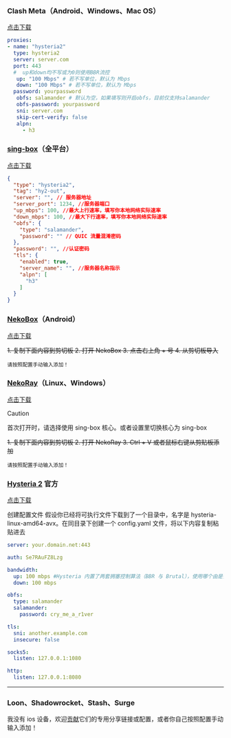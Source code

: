 ### Clash Meta（Android、Windows、Mac OS）
[点击下载](https://wiki.metacubex.one/startup/client/)
```yaml
proxies:
- name: "hysteria2"
  type: hysteria2
  server: server.com
  port: 443
  #  up和down均不写或为0则使用BBR流控
   up: "100 Mbps" # 若不写单位，默认为 Mbps
   down: "100 Mbps" # 若不写单位，默认为 Mbps
  password: yourpassword
   obfs: salamander # 默认为空，如果填写则开启obfs，目前仅支持salamander
   obfs-password: yourpassword
   sni: server.com
   skip-cert-verify: false
   alpn:
     - h3
```

### [sing-box](https://github.com/SagerNet/sing-box)（全平台）
[点击下载](https://github.com/SagerNet/sing-box/releases/tag/v1.8.6)
```json
{
  "type": "hysteria2",
  "tag": "hy2-out",
  "server": "", // 服务器地址
  "server_port": 1234, //服务器端口
  "up_mbps": 100, //最大上行速率，填写你本地网络实际速率
  "down_mbps": 100, //最大下行速率，填写你本地网络实际速率
  "obfs": {
    "type": "salamander",
    "password": "" // QUIC 流量混淆密码
  },
  "password": "", //认证密码
  "tls": {
    "enabled": true,
    "server_name": "", //服务器名称指示
    "alpn": [
      "h3"
    ]
  }
}
```

### [NekoBox](https://github.com/MatsuriDayo/NekoBoxForAndroid)（Android） 
[点击下载](https://github.com/MatsuriDayo/NekoBoxForAndroid/releases/tag/1.2.9)

~~1. 复制下面内容到剪切板
2. 打开 NekoBox
3. 点击右上角 + 号
4. 从剪切板导入~~
```
请按照配置手动输入添加！
```


### [NekoRay](https://github.com/MatsuriDayo/nekoray)（Linux、Windows）
[点击下载](https://github.com/MatsuriDayo/nekoray/releases/tag/3.26)

> [!CAUTION]
> 首次打开时，请选择使用 sing-box 核心。或者设置里切换核心为 sing-box


~~1. 复制下面内容到剪切板
2. 打开 NekoRay
3. Ctrl + V 或者鼠标右键从剪贴板添加~~

```
请按照配置手动输入添加！
```
### [Hysteria 2](https://github.com/apernet/hysteria) 官方
[点击下载](https://github.com/apernet/hysteria/releases/tag/app%2Fv2.2.4)

创建配置文件
假设你已经将可执行文件下载到了一个目录中，名字是 hysteria-linux-amd64-avx。在同目录下创建一个 config.yaml 文件，将以下内容复制粘贴进去

```yaml
server: your.domain.net:443 

auth: Se7RAuFZ8Lzg 

bandwidth: 
  up: 100 mbps #Hysteria 内置了两套拥塞控制算法（BBR 与 Brutal），使用哪个由是否提供了带宽值决定。 如果希望使用 BBR 而不是 Brutal，可以删除整个 bandwidth 部分。
  down: 100 mbps

obfs:
  type: salamander
  salamander:
    password: cry_me_a_r1ver

tls:
  sni: another.example.com 
  insecure: false 

socks5:
  listen: 127.0.0.1:1080 

http:
  listen: 127.0.0.1:8080
```

____
### Loon、Shadowrocket、Stash、Surge
我没有 ios 设备，欢迎[贡献](https://github.com/yvgbk/gbzzZ/issues)它们的专用分享链接或配置，或者你自己按照配置手动输入添加！
